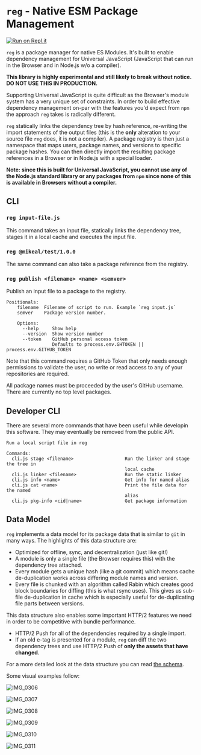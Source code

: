 # `reg` - Native ESM Package Management
[![Run on Repl.it](https://repl.it/badge/github/mikeal/reg)](https://repl.it/github/mikeal/reg)

`reg` is a package manager for native ES Modules. It's
built to enable dependency management for Universal JavaScript
(JavaScript that can run in the Browser and in Node.js w/o a compiler).

**This library is highly experimental and still likely to break without
notice. DO NOT USE THIS IN PRODUCTION.**

Supporting Universal JavaScript is quite difficult as the Browser's
module system has a very unique set of constraints. In order to build
effective dependency management on-par with the features you'd expect
from `npm` the approach `reg` takes is radically different.

`reg` statically links the dependency tree by hash reference, re-writing
the import statements of the output files (this is the **only** alteration to
your source file `reg` does, it is not a compiler). A package registry
is then just a namespace that maps users, package names, and versions to
specific package hashes. You can then directly import the resulting package
references in a Browser or in Node.js with a special loader.

**Note: since this is built for Universal JavaScript, you cannot use any
of the Node.js standard library or any packages from `npm` since none
of this is available in Browsers without a compiler.**

## CLI

### `reg input-file.js`

This command takes an input file, statically links the dependency tree,
stages it in a local cache and executes the input file.

### `reg @mikeal/test/1.0.0`

The same command can also take a package reference from the registry.

### `reg publish <filename> <name> <semver>`

Publish an input file to a package to the registry.

```
Positionals:
    filename  Filename of script to run. Example `reg input.js`
    semver    Package version number.

    Options:
      --help     Show help
      --version  Show version number
      --token    GitHub personal access token
                 Defaults to process.env.GHTOKEN || process.env.GITHUB_TOKEN
```

Note that this command requires a GitHub Token that only needs enough permissions
to validate the user, no write or read access to any of your repositories are
required.

All package names must be proceeded by the user's GitHub username. There are currently
no top level packages.

## Developer CLI

There are several more commands that have been useful while developin this
software. They may eventually be removed from the public API.

```
Run a local script file in reg

Commands:
  cli.js stage <filename>                   Run the linker and stage the tree in
                                            local cache
  cli.js linker <filename>                  Run the static linker
  cli.js info <name>                        Get info for named alias
  cli.js cat <name>                         Print the file data for the named
                                            alias
  cli.js pkg-info <cid|name>                Get package information
```

## Data Model

`reg` implements a data model for its package data that is similar to
`git` in many ways. The highlights of this data structure are:

* Optimized for offline, sync, and decentralization (just like git!)
* A module is only a single file (the Browser requires this) with the
dependency tree attached.
* Every module gets a unique hash (like a git commit) which means
cache de-duplication works across differing module names and version.
* Every file is chunked with an algorithm called Rabin which creates
good block boundaries for diffing (this is what rsync uses). This
gives us sub-file de-duplication in cache which is especially
useful for de-duplicating file parts between versions.

This data structure also enables some important HTTP/2 features
we need in order to be competitive with bundle performance.

* HTTP/2 Push for all of the dependencies required by a single import.
* If an old e-tag is presented for a module, `reg` can diff the two
dependency trees and use HTTP/2 Push of **only the assets that have
changed**.

For a more detailed look at the data structure you can read 
[the schema](./Schema.md).

Some visual examples follow:

![IMG_0306](https://user-images.githubusercontent.com/579/70022957-d562b300-154a-11ea-8b45-fee33f8316a7.jpeg)

![IMG_0307](https://user-images.githubusercontent.com/579/70022968-dd225780-154a-11ea-864c-868983eace65.jpeg)

![IMG_0308](https://user-images.githubusercontent.com/579/70022981-e3183880-154a-11ea-97e0-3c02b7f47554.jpeg)

![IMG_0309](https://user-images.githubusercontent.com/579/70022985-e8758300-154a-11ea-9f47-14fcdc363155.jpeg)

![IMG_0310](https://user-images.githubusercontent.com/579/70023075-2c688800-154b-11ea-9584-75e6904bdce2.jpeg)

![IMG_0311](https://user-images.githubusercontent.com/579/70023088-2ffc0f00-154b-11ea-9e35-f77574fb3600.jpeg)
